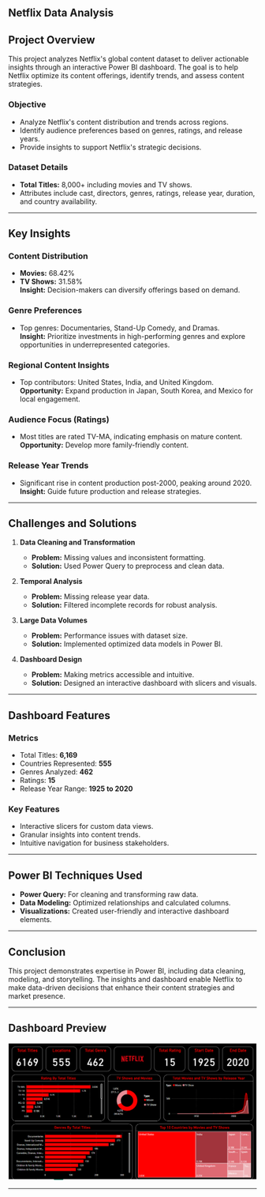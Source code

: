
## Netflix Data Analysis

## Project Overview

This project analyzes Netflix's global content dataset to deliver actionable insights through an interactive Power BI dashboard. The goal is to help Netflix optimize its content offerings, identify trends, and assess content strategies.

### Objective
- Analyze Netflix's content distribution and trends across regions.
- Identify audience preferences based on genres, ratings, and release years.
- Provide insights to support Netflix's strategic decisions.

### Dataset Details
- **Total Titles:** 8,000+ including movies and TV shows.
- Attributes include cast, directors, genres, ratings, release year, duration, and country availability.

---

## Key Insights

### Content Distribution
- **Movies:** 68.42%  
- **TV Shows:** 31.58%  
  **Insight:** Decision-makers can diversify offerings based on demand.

### Genre Preferences
- Top genres: Documentaries, Stand-Up Comedy, and Dramas.  
  **Insight:** Prioritize investments in high-performing genres and explore opportunities in underrepresented categories.

### Regional Content Insights
- Top contributors: United States, India, and United Kingdom.  
  **Opportunity:** Expand production in Japan, South Korea, and Mexico for local engagement.

### Audience Focus (Ratings)
- Most titles are rated TV-MA, indicating emphasis on mature content.  
  **Opportunity:** Develop more family-friendly content.

### Release Year Trends
- Significant rise in content production post-2000, peaking around 2020.  
  **Insight:** Guide future production and release strategies.

---

## Challenges and Solutions

1. **Data Cleaning and Transformation**  
   - **Problem:** Missing values and inconsistent formatting.  
   - **Solution:** Used Power Query to preprocess and clean data.  

2. **Temporal Analysis**  
   - **Problem:** Missing release year data.  
   - **Solution:** Filtered incomplete records for robust analysis.

3. **Large Data Volumes**  
   - **Problem:** Performance issues with dataset size.  
   - **Solution:** Implemented optimized data models in Power BI.

4. **Dashboard Design**  
   - **Problem:** Making metrics accessible and intuitive.  
   - **Solution:** Designed an interactive dashboard with slicers and visuals.

---

## Dashboard Features

### Metrics
- Total Titles: **6,169**
- Countries Represented: **555**
- Genres Analyzed: **462**
- Ratings: **15**
- Release Year Range: **1925 to 2020**

### Key Features
- Interactive slicers for custom data views.
- Granular insights into content trends.
- Intuitive navigation for business stakeholders.

---

## Power BI Techniques Used
- **Power Query:** For cleaning and transforming raw data.  
- **Data Modeling:** Optimized relationships and calculated columns.  
- **Visualizations:** Created user-friendly and interactive dashboard elements.

---

## Conclusion

This project demonstrates expertise in Power BI, including data cleaning, modeling, and storytelling. The insights and dashboard enable Netflix to make data-driven decisions that enhance their content strategies and market presence.

---

## Dashboard Preview  
 ![Example Image](https://github.com/hbanugariya/harsh_portfolio/blob/main/Netfilx.png)

---
